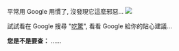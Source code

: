 平常用 Google 用慣了, 沒發現它這麼邪惡... ![](/images/2005-03-09-evil-google/shades_smile.gif)

試試看在 Google 搜尋 "[吃驚](http://www.google.com.tw/search?hl=zh-TW&q=%E5%90%83%E9%A9%9A&btnG=Google+%E6%90%9C%E5%B0%8B&meta=)", 看看 Google 給你的貼心建議...

**您是不是要查：** ......